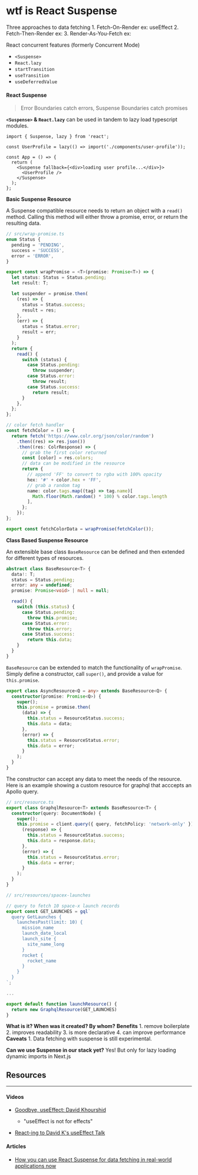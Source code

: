 # wtf is React Suspense

Three approaches to data fetching 1. Fetch-On-Render
ex: useEffect 2. Fetch-Then-Render
ex: 3. Render-As-You-Fetch
ex:

React concurrent features (formerly Concurrent Mode)

- `<Suspense>`
- `React.lazy`
- `startTransition`
- `useTransition`
- `useDeferredValue`

#### React Suspense

> Error Boundaries catch errors, Suspense Boundaries catch promises

**`<Suspense>` & `React.lazy`** can be used in tandem to lazy load typescript modules.

```tsx
import { Suspense, lazy } from 'react';

const UserProfile = lazy(() => import('./components/user-profile'));

const App = () => {
  return (
    <Suspense fallback={<div>loading user profile...</div>}>
      <UserProfile />
    </Suspense>
  );
};
```

**Basic Suspense Resource**

A Suspense compatible resource needs to return an object with a `read()` method. Calling this method will either throw a promise, error, or return the resulting data.

```ts
// src/wrap-promise.ts
enum Status {
  pending = 'PENDING',
  success = 'SUCCESS',
  error = 'ERROR',
}

export const wrapPromise = <T>(promise: Promise<T>) => {
  let status: Status = Status.pending;
  let result: T;

  let suspender = promise.then(
    (res) => {
      status = Status.success;
      result = res;
    },
    (err) => {
      status = Status.error;
      result = err;
    }
  );
  return {
    read() {
      switch (status) {
        case Status.pending:
          throw suspender;
        case Status.error:
          throw result;
        case Status.success:
          return result;
      }
    },
  };
};
```

```ts
// color fetch handler
const fetchColor = () => {
  return fetch('https://www.colr.org/json/color/random')
    .then((res) => res.json())
    .then((res: ColrResponse) => {
      // grab the first color returned
      const [color] = res.colors;
      // data can be modified in the resource
      return {
        // append 'FF' to convert to rgba with 100% opacity
        hex: '#' + color.hex + 'FF',
        // grab a random tag
        name: color.tags.map((tag) => tag.name)[
          Math.floor(Math.random() * 100) % color.tags.length
        ],
      };
    });
};

export const fetchColorData = wrapPromise(fetchColor());
```

**Class Based Suspense Resource**

An extensible base class `BaseResource` can be defined and then extended for different types of resources.

```ts
abstract class BaseResource<T> {
  data!: T;
  status = Status.pending;
  error: any = undefined;
  promise: Promise<void> | null = null;

  read() {
    switch (this.status) {
      case Status.pending:
        throw this.promise;
      case Status.error:
        throw this.error;
      case Status.success:
        return this.data;
    }
  }
}
```

`BaseResource` can be extended to match the functionality of `wrapPromise`. Simply define a constructor, call `super()`, and provide a value for `this.promise`.

```ts
export class AsyncResource<Q = any> extends BaseResource<Q> {
  constructor(promise: Promise<Q>) {
    super();
    this.promise = promise.then(
      (data) => {
        this.status = ResourceStatus.success;
        this.data = data;
      },
      (error) => {
        this.status = ResourceStatus.error;
        this.data = error;
      }
    );
  }
}
```

The constructor can accept any data to meet the needs of the resource. Here is an example showing a custom resource for graphql that acccepts an Apollo query.

```ts
// src/resource.ts
export class GraphqlResource<T> extends BaseResource<T> {
  constructor(query: DocumentNode) {
    super();
    this.promise = client.query({ query, fetchPolicy: 'network-only' }).then(
      (response) => {
        this.status = ResourceStatus.success;
        this.data = response.data;
      },
      (error) => {
        this.status = ResourceStatus.error;
        this.data = error;
      }
    );
  }
}
```

```ts
// src/resources/spacex-launches

// query to fetch 10 space-x launch records
export const GET_LAUNCHES = gql`
  query GetLaunches {
    launchesPast(limit: 10) {
      mission_name
      launch_date_local
      launch_site {
        site_name_long
      }
      rocket {
        rocket_name
      }
    }
  }
`;

...

export default function launchResource() {
  return new GraphqlResource(GET_LAUNCHES)
}
```

**What is it? When was it created? By whom?**
**Benefits** 1. remove boilerplate 2. improves readability 3. is more declarative 4. can improve performance
**Caveats** 1. Data fetching with suspense is still experimental.

**Can we use Suspense in our stack yet?**
Yes! But only for lazy loading dynamic imports in Next.js

## Resources

<hr>

#### Videos

- [Goodbye, useEffect: David Khourshid](https://www.youtube.com/watch?v=HPoC-k7Rxwo)

  - "useEffect is not for effects"

- [React-ing to David K's useEffect Talk](https://www.youtube.com/watch?v=CFxA5GmDIbU)

#### Articles

- [How you can use React Suspense for data fetching in real-world applications now](https://levelup.gitconnected.com/how-you-can-use-react-suspense-for-data-fetching-in-real-world-applications-now-9fda8138f687)

